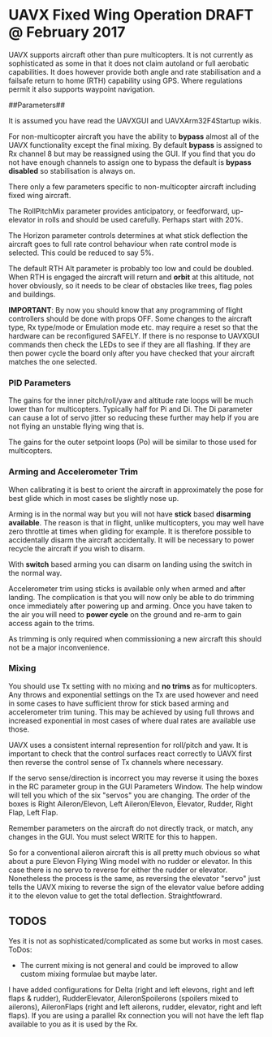 # UAVX Fixed Wing Operation DRAFT @ February 2017 #

UAVX supports aircraft other than pure multicopters. It is not currently as sophisticated as some in that it does not claim autoland or full aerobatic capabilities. It does however provide both angle 
and rate stabilisation and a failsafe return to home (RTH) capability using GPS. Where regulations permit it also supports waypoint navigation.

##Parameters##

It is assumed you have read the UAVXGUI and UAVXArm32F4Startup wikis.

For non-multicopter aircraft you have the ability to **bypass** almost all of the UAVX functionality except the final mixing. By default **bypass** is assigned to Rx channel 8 but may be reassigned using the GUI. If you find that you do not have enough channels to assign one to bypass the default is **bypass disabled** so stabilisation is always on. 

There only a few parameters specific to non-multicopter aircraft including fixed wing aircraft.

The RollPitchMix parameter provides anticipatory, or feedforward, up-elevator in rolls and should be used carefully. Perhaps start with 20%.

The Horizon parameter controls determines at what stick deflection the aircraft goes to full rate control behaviour when 
rate control mode is selected. This could be reduced to say 5%.

The default RTH Alt parameter is probably too low and could be doubled. When RTH is engaged the aircraft will return and **orbit** at this altitude, not hover obviously, so it needs to be clear of obstacles like trees, flag poles and buildings.
 
**IMPORTANT**: By now you should know that any programming of flight controllers should be done with props OFF. Some changes to the aircraft type, Rx type/mode or Emulation mode etc. may require a reset so that the hardware can be reconfigured SAFELY. If there is no response to UAVXGUI commands then check the LEDs to see if they are all flashing. If they are then power cycle the board only after you have checked 
that your aircraft matches the one selected. 

### PID Parameters

The gains for the inner pitch/roll/yaw and altitude rate loops will be much lower than for multicopters. 
Typically half for Pi and Di. The Di parameter can cause a lot of servo jitter so reducing these further may help if you are not flying an unstable flying wing that is.

The gains for the outer setpoint loops (Po) will be similar to those used for multicopters.

### Arming and Accelerometer Trim

When calibrating it is best to orient the aircraft in approximately the pose for best glide which in most cases be slightly nose up. 

Arming is in the normal way but you will not have **stick** based **disarming available**. The reason is that in flight, unlike multicopters, you may well have zero throttle at times when gliding for example. It is therefore possible to accidentally disarm the aircraft accidentally. It will be necessary to power recycle the aircraft if you wish to disarm.

With **switch** based arming you can disarm on landing using the switch in the normal way.

Accelerometer trim using sticks is available only when armed and after landing. The complication is that you will now only be able to do trimming once immediately after powering up and arming. Once you have taken to the air you will need to **power cycle** on the ground and re-arm to gain access again to the trims.

As trimming is only required when commissioning a new aircraft this should not be a major inconvenience.

### Mixing

You should use Tx setting with no mixing and **no trims** as for multicopters. 
Any throws and exponential settings on the Tx are used however and need in some cases to have sufficient throw for stick based arming and accelerometer trim tuning. This may be achieved by using full throws and increased exponential in most cases of where dual rates are available use those.

UAVX uses a consistent internal represention for roll/pitch and yaw. It is important to check that the control surfaces react correctly to UAVX first then reverse the control sense of Tx channels where necessary.

If the servo sense/direction is incorrect you may reverse it using the boxes in the RC parameter group in the GUI Parameters Window. The help window will tell you which of the six "servos" you are changing. 
The order of the boxes is Right Aileron/Elevon, Left Aileron/Elevon, Elevator, Rudder, Right Flap, Left Flap. 

Remember parameters on the aircraft do not directly track, or match, any changes in the GUI. You must select WRITE for this to happen.

So for a conventional aileron aircraft this is all pretty much obvious so what about a pure Elevon Flying Wing model with no rudder or elevator. In this case there is no servo to reverse for either the rudder or elevator. Nonetheless the process is the same, as reversing the elevator "servo" just tells the UAVX mixing to reverse the sign of the elevator value before adding it to the elevon value to get the total deflection. Straightfowrard.

       
## TODOS

Yes it is not as sophisticated/complicated as some but works in most cases. ToDos: 

 * The current mixing is not general and could be improved to allow custom mixing formulae but maybe later.

I have added configurations for Delta (right and left elevons, right and left flaps & rudder), RudderElevator, AileronSpoilerons (spoilers mixed to ailerons), AileronFlaps (right and left ailerons, rudder, elevator, right and left flaps). If you are using a parallel Rx connection you will not have the left flap available to you as it is used by the Rx.


